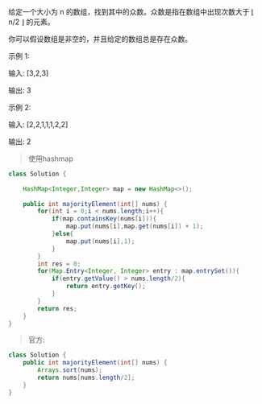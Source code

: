 给定一个大小为 n 的数组，找到其中的众数。众数是指在数组中出现次数大于 ⌊ n/2 ⌋ 的元素。

你可以假设数组是非空的，并且给定的数组总是存在众数。

示例 1:

输入: [3,2,3]

输出: 3

示例 2:

输入: [2,2,1,1,1,2,2]

输出: 2

>使用hashmap
```java
class Solution {
    
    HashMap<Integer,Integer> map = new HashMap<>(); 
    
    public int majorityElement(int[] nums) {
        for(int i = 0;i < nums.length;i++){
            if(map.containsKey(nums[i])){
                map.put(nums[i],map.get(nums[i]) + 1);   
            }else{
                map.put(nums[i],1);
            }
        }
        int res = 0;
        for(Map.Entry<Integer, Integer> entry : map.entrySet()){
            if(entry.getValue() > nums.length/2){
                return entry.getKey();
            }
        }
        return res;
    }
}
```
>官方:
```java
class Solution {
    public int majorityElement(int[] nums) {
        Arrays.sort(nums);
        return nums[nums.length/2];
    }
}
```
